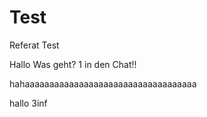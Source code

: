 # Test
Referat Test

Hallo Was geht? 1 in den Chat!!




hahaaaaaaaaaaaaaaaaaaaaaaaaaaaaaaaaaaa


hallo 3inf
